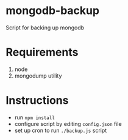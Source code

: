 # mongodb-backup
Script for backing up mongodb

# Requirements
1. node
2. mongodump utility

# Instructions
* run ```npm install```
* configure script by editing ```config.json``` file
* set up cron to run ```./backup.js``` script
